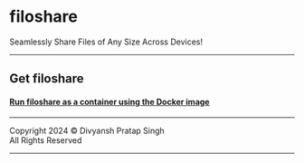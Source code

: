 # filoshare
Seamlessly Share Files of Any Size Across Devices!

<hr>

## Get filoshare

#### [Run filoshare as a container using the Docker image](https://hub.docker.com/r/devdivyansh/filoshare)

<hr>
Copyright 2024 ©️ Divyansh Pratap Singh
<br/>
All Rights Reserved
<hr>
